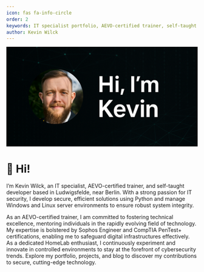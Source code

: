 ```yaml
---
icon: fas fa-info-circle
order: 2
keywords: IT specialist portfolio, AEVO-certified trainer, self-taught developer, IT security, Ludwigsfelde, Berlin, cybersecurity, Python, system administration, HomeLab
author: Kevin Wilck
---
```


![Hero image](/assets/img/hero.png)

# 👋 Hi!

I’m Kevin Wilck, an IT specialist, AEVO-certified trainer, and self-taught developer based in Ludwigsfelde, near Berlin. With a strong passion for IT security, I develop secure, efficient solutions using Python and manage Windows and Linux server environments to ensure robust system integrity.

As an AEVO-certified trainer, I am committed to fostering technical excellence, mentoring individuals in the rapidly evolving field of technology. My expertise is bolstered by Sophos Engineer and CompTIA PenTest+ certifications, enabling me to safeguard digital infrastructures effectively. As a dedicated HomeLab enthusiast, I continuously experiment and innovate in controlled environments to stay at the forefront of cybersecurity trends. Explore my portfolio, projects, and blog to discover my contributions to secure, cutting-edge technology.

